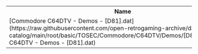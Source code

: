 <table>
<tr><th>Name</th><th>Size</th></tr>
<tr><td>
[Commodore C64DTV - Demos - [D81].dat](https://raw.githubusercontent.com/open-retrogaming-archive/dat-catalog/main/root/basic/TOSEC/Commodore/C64DTV/Demos/[D81]/Commodore C64DTV - Demos - [D81].dat)
</td><td>2635</td></tr>
</table>
